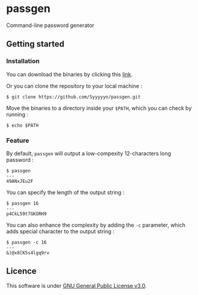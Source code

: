 # passgen
Command-line password generator

## Getting started

### Installation

You can download the binaries by clicking this [link]().

Or you can clone the repository to your local machine :

```
$ git clone https://github.com/Syyyyyn/passgen.git
```

Move the binaries to a directory inside your `$PATH`, which you can check by running :

```
$ echo $PATH
```

### Feature

By default, `passgen` will output a low-compexity 12-characters long password :

```
$ passgen
---
49ANxJEu2F
```

You can specify the length of the output string :

```
$ passgen 16
---
p4CkL59t7GKORH9
```

You can also enhance the complexity by adding the `-c` parameter, which adds special character to the output string :

```
$ passgen -c 16
---
&)@x8[K5s4lgq9rv
```

## Licence

This software is under [GNU General Public License v3.0](https://opensource.org/licenses/GPL-3.0).